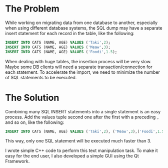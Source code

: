 # The Problem 
While working on migrating data from one database to another, especially when using different database systems, the SQL dump may have a separate insert statement for each record in the table, like the following: 

```sql 
INSERT INTO CATS (NAME, AGE) VALUES ('Taki',2);
INSERT INTO CATS (NAME, AGE) VALUES ('Meaw',3);
INSERT INTO CATS (NAME, AGE) VALUES ('Foodi',1.5);
```

When dealing with huge tables, the insertion process will be very slow. Maybe some DB clients will need a separate transaction/connection for each statement. To accelerate the import, we need to minimize the number of SQL statements to be executed. 

# The Solution 
Combining many SQL INSERT statements into a single statement is an easy process. Add the values tuple second one after the first with a preceding `,` and so on, like the following: 

```sql 
INSERT INTO CATS (NAME, AGE) VALUES ('Taki',2), ('Meaw',3),('Foodi',1.5);
```

This way, only one SQL statement will be executed much faster than 3. 

I wrote simple C++ code to perform this text manipulation task. To make it easy for the end user, I also developed a simple GUI using the Qt Framework. 
